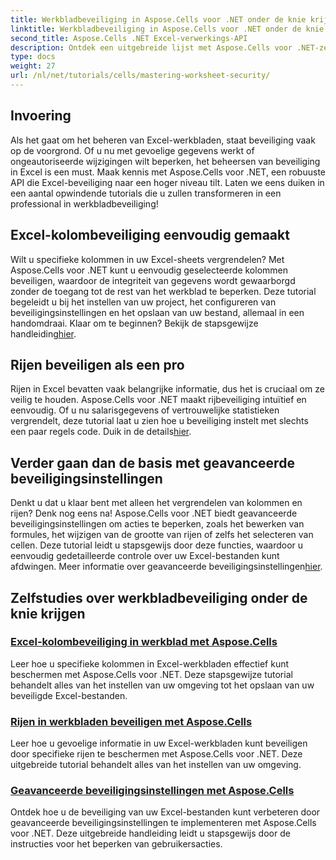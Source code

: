 ```yaml
---
title: Werkbladbeveiliging in Aspose.Cells voor .NET onder de knie krijgen
linktitle: Werkbladbeveiliging in Aspose.Cells voor .NET onder de knie krijgen
second_title: Aspose.Cells .NET Excel-verwerkings-API
description: Ontdek een uitgebreide lijst met Aspose.Cells voor .NET-zelfstudies. Leer werkbladbeveiliging onder de knie te krijgen met praktische, stapsgewijze handleidingen voor Excel-beveiliging.
type: docs
weight: 27
url: /nl/net/tutorials/cells/mastering-worksheet-security/
---
```

## Invoering

Als het gaat om het beheren van Excel-werkbladen, staat beveiliging vaak op de voorgrond. Of u nu met gevoelige gegevens werkt of ongeautoriseerde wijzigingen wilt beperken, het beheersen van beveiliging in Excel is een must. Maak kennis met Aspose.Cells voor .NET, een robuuste API die Excel-beveiliging naar een hoger niveau tilt. Laten we eens duiken in een aantal opwindende tutorials die u zullen transformeren in een professional in werkbladbeveiliging!

## Excel-kolombeveiliging eenvoudig gemaakt  
 Wilt u specifieke kolommen in uw Excel-sheets vergrendelen? Met Aspose.Cells voor .NET kunt u eenvoudig geselecteerde kolommen beveiligen, waardoor de integriteit van gegevens wordt gewaarborgd zonder de toegang tot de rest van het werkblad te beperken. Deze tutorial begeleidt u bij het instellen van uw project, het configureren van beveiligingsinstellingen en het opslaan van uw bestand, allemaal in een handomdraai. Klaar om te beginnen? Bekijk de stapsgewijze handleiding[hier](./excel-column-protection/).

## Rijen beveiligen als een pro  
Rijen in Excel bevatten vaak belangrijke informatie, dus het is cruciaal om ze veilig te houden. Aspose.Cells voor .NET maakt rijbeveiliging intuïtief en eenvoudig. Of u nu salarisgegevens of vertrouwelijke statistieken vergrendelt, deze tutorial laat u zien hoe u beveiliging instelt met slechts een paar regels code. Duik in de details[hier](./protecting-rows/).

## Verder gaan dan de basis met geavanceerde beveiligingsinstellingen  
 Denkt u dat u klaar bent met alleen het vergrendelen van kolommen en rijen? Denk nog eens na! Aspose.Cells voor .NET biedt geavanceerde beveiligingsinstellingen om acties te beperken, zoals het bewerken van formules, het wijzigen van de grootte van rijen of zelfs het selecteren van cellen. Deze tutorial leidt u stapsgewijs door deze functies, waardoor u eenvoudig gedetailleerde controle over uw Excel-bestanden kunt afdwingen. Meer informatie over geavanceerde beveiligingsinstellingen[hier](./advanced-protection-settings/).

## Zelfstudies over werkbladbeveiliging onder de knie krijgen
### [Excel-kolombeveiliging in werkblad met Aspose.Cells](./excel-column-protection/)
Leer hoe u specifieke kolommen in Excel-werkbladen effectief kunt beschermen met Aspose.Cells voor .NET. Deze stapsgewijze tutorial behandelt alles van het instellen van uw omgeving tot het opslaan van uw beveiligde Excel-bestanden.
### [Rijen in werkbladen beveiligen met Aspose.Cells](./protecting-rows/)
Leer hoe u gevoelige informatie in uw Excel-werkbladen kunt beveiligen door specifieke rijen te beschermen met Aspose.Cells voor .NET. Deze uitgebreide tutorial behandelt alles van het instellen van uw omgeving.
### [Geavanceerde beveiligingsinstellingen met Aspose.Cells](./advanced-protection-settings/)
Ontdek hoe u de beveiliging van uw Excel-bestanden kunt verbeteren door geavanceerde beveiligingsinstellingen te implementeren met Aspose.Cells voor .NET. Deze uitgebreide handleiding leidt u stapsgewijs door de instructies voor het beperken van gebruikersacties.